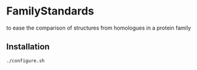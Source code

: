 # FamilyStandards
to ease the comparison of structures from homologues in a protein family
## Installation
`./configure.sh`
